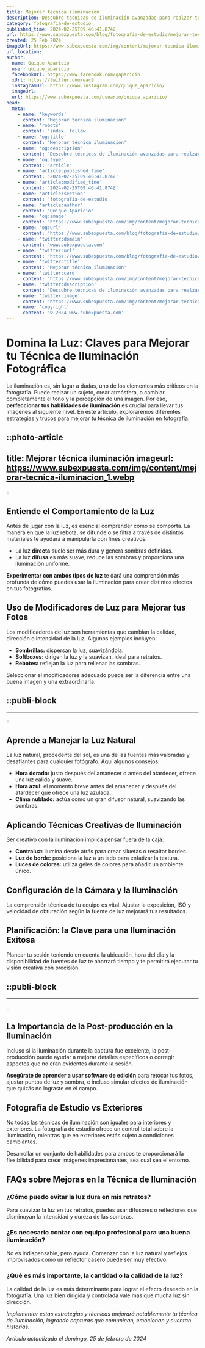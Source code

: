 ```yaml
---
title: Mejorar técnica iluminación
description: Descubre técnicas de iluminación avanzadas para realzar tus espacios. Consejos prácticos y expertos para lograr la luz perfecta.
category: fotografia-de-estudio
published_time: 2024-02-25T09:46:41.874Z
url: https://www.subexpuesta.com/blog/fotografia-de-estudio/mejorar-tecnica-iluminacion
created: 25 Feb 2024
imageUrl: https://www.subexpuesta.com/img/content/mejorar-tecnica-iluminacion_1.webp
url_location:
author:
  name: Quique Aparicio
  user: quique_aparicio
  facebookUrl: https://www.facebook.com/qaparicio
  xUrl: https://twitter.com/eac9
  instagramUrl: https://www.instagram.com/quique_aparicio/
  imageUrl: 
  url: https://www.subexpuesta.com/usuario/quique_aparicio/
head:
  meta:
    - name: 'keywords'
      content: 'Mejorar técnica iluminación'
    - name: 'robots'
      content: 'index, follow'
    - name: 'og:title'
      content: 'Mejorar técnica iluminación'
    - name: 'og:description'
      content: 'Descubre técnicas de iluminación avanzadas para realzar tus espacios. Consejos prácticos y expertos para lograr la luz perfecta.'
    - name: 'og:type'
      content: 'article'
    - name: 'article:published_time'
      content: '2024-02-25T09:46:41.874Z'
    - name: 'article:modified_time'
      content: '2024-02-25T09:46:41.874Z'
    - name: 'article:section'
      content: 'fotografia-de-estudio'
    - name: 'article:author'
      content: 'Quique Aparicio'
    - name: 'og:image'
      content: 'https://www.subexpuesta.com/img/content/mejorar-tecnica-iluminacion_1.webp'
    - name: 'og:url'
      content: 'https://www.subexpuesta.com/blog/fotografia-de-estudio/mejorar-tecnica-iluminacion'
    - name: 'twitter:domain'
      content: 'www.subexpuesta.com'
    - name: 'twitter:url'
      content: 'https://www.subexpuesta.com/blog/fotografia-de-estudio/mejorar-tecnica-iluminacion'
    - name: 'twitter:title'
      content: 'Mejorar técnica iluminación'
    - name: 'twitter:card'
      content: 'https://www.subexpuesta.com/img/content/mejorar-tecnica-iluminacion_1.webp'
    - name: 'twitter:description'
      content: 'Descubre técnicas de iluminación avanzadas para realzar tus espacios. Consejos prácticos y expertos para lograr la luz perfecta.'
    - name: 'twitter:image'
      content: 'https://www.subexpuesta.com/img/content/mejorar-tecnica-iluminacion_1.webp'
    - name: 'copyright'
      content: '© 2024 www.subexpuesta.com'
---
```

# Domina la Luz: Claves para Mejorar tu Técnica de Iluminación Fotográfica

La iluminación es, sin lugar a dudas, uno de los elementos más críticos en la fotografía. Puede realzar un sujeto, crear atmósfera, o cambiar completamente el tono y la percepción de una imagen. Por eso, **perfeccionar tus habilidades de iluminación** es crucial para llevar tus imágenes al siguiente nivel. En este artículo, exploraremos diferentes estrategias y trucos para mejorar tu técnica de iluminación en fotografía.


::photo-article
---
title: Mejorar técnica iluminación
imageurl: https://www.subexpuesta.com/img/content/mejorar-tecnica-iluminacion_1.webp
---
::


## Entiende el Comportamiento de la Luz
Antes de jugar con la luz, es esencial comprender cómo se comporta. La manera en que la luz rebota, se difunde o se filtra a través de distintos materiales te ayudará a manipularla con fines creativos.

- La luz **directa** suele ser más dura y genera sombras definidas.
- La luz **difusa** es más suave, reduce las sombras y proporciona una iluminación uniforme.

**Experimentar con ambos tipos de luz** te dará una comprensión más profunda de cómo puedes usar la iluminación para crear distintos efectos en tus fotografías.

## Uso de Modificadores de Luz para Mejorar tus Fotos
Los modificadores de luz son herramientas que cambian la calidad, dirección o intensidad de la luz. Algunos ejemplos incluyen:

- **Sombrillas:** dispersan la luz, suavizándola.
- **Softboxes:** dirigen la luz y la suavizan, ideal para retratos.
- **Rebotes:** reflejan la luz para rellenar las sombras.

Seleccionar el modificadores adecuado puede ser la diferencia entre una buena imagen y una extraordinaria.


  ::publi-block
  ---
  ---
  ::
  
  
## Aprende a Manejar la Luz Natural
La luz natural, procedente del sol, es una de las fuentes más valoradas y desafiantes para cualquier fotógrafo. Aquí algunos consejos:

- **Hora dorada:** justo después del amanecer o antes del atardecer, ofrece una luz cálida y suave.
- **Hora azul:** el momento breve antes del amanecer y después del atardecer que ofrece una luz azulada.
- **Clima nublado:** actúa como un gran difusor natural, suavizando las sombras.

## Aplicando Técnicas Creativas de Iluminación
Ser creativo con la iluminación implica pensar fuera de la caja:

- **Contraluz:** ilumina desde atrás para crear siluetas o resaltar bordes.
- **Luz de borde:** posiciona la luz a un lado para enfatizar la textura.
- **Luces de colores:** utiliza geles de colores para añadir un ambiente único.

## Configuración de la Cámara y la Iluminación
La comprensión técnica de tu equipo es vital. Ajustar la exposición, ISO y velocidad de obturación según la fuente de luz mejorará tus resultados.

## Planificación: la Clave para una Iluminación Exitosa
Planear tu sesión teniendo en cuenta la ubicación, hora del día y la disponibilidad de fuentes de luz te ahorrará tiempo y te permitirá ejecutar tu visión creativa con precisión.


  ::publi-block
  ---
  ---
  ::
  
  
## La Importancia de la Post-producción en la Iluminación
Incluso si la iluminación durante la captura fue excelente, la post-producción puede ayudar a mejorar detalles específicos o corregir aspectos que no eran evidentes durante la sesión.

**Asegúrate de aprender a usar software de edición** para retocar tus fotos, ajustar puntos de luz y sombra, e incluso simular efectos de iluminación que quizás no lograste en el campo.

## Fotografía de Estudio vs Exteriores
No todas las técnicas de iluminación son iguales para interiores y exteriores. La fotografía de estudio ofrece un control total sobre la iluminación, mientras que en exteriores estás sujeto a condiciones cambiantes.

Desarrollar un conjunto de habilidades para ambos te proporcionará la flexibilidad para crear imágenes impresionantes, sea cual sea el entorno.

## FAQs sobre Mejoras en la Técnica de Iluminación

### ¿Cómo puedo evitar la luz dura en mis retratos?
Para suavizar la luz en tus retratos, puedes usar difusores o reflectores que disminuyan la intensidad y dureza de las sombras.

### ¿Es necesario contar con equipo profesional para una buena iluminación?
No es indispensable, pero ayuda. Comenzar con la luz natural y reflejos improvisados como un reflector casero puede ser muy efectivo.

### ¿Qué es más importante, la cantidad o la calidad de la luz?
La calidad de la luz es más determinante para lograr el efecto deseado en la fotografía. Una luz bien dirigida y controlada vale más que mucha luz sin dirección.

*Implementar estas estrategias y técnicas mejorará notablemente tu técnica de iluminación, logrando capturas que comunican, emocionan y cuentan historias.*

_Artículo actualizado el domingo, 25 de febrero de 2024_